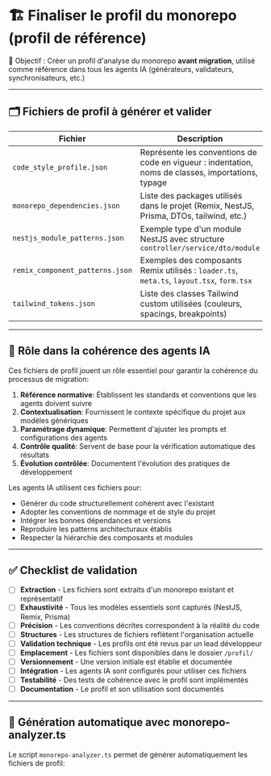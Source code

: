 # 🏗️ Finaliser le profil du monorepo (profil de référence)

🎯 Objectif : Créer un profil d'analyse du monorepo **avant migration**, utilisé comme référence dans tous les agents IA (générateurs, validateurs, synchronisateurs, etc.)

---

## 🗂️ Fichiers de profil à générer et valider

| Fichier                         | Description |
|--------------------------------|-------------|
| `code_style_profile.json`      | Représente les conventions de code en vigueur : indentation, noms de classes, importations, typage |
| `monorepo_dependencies.json`   | Liste des packages utilisés dans le projet (Remix, NestJS, Prisma, DTOs, tailwind, etc.) |
| `nestjs_module_patterns.json`  | Exemple type d'un module NestJS avec structure `controller/service/dto/module` |
| `remix_component_patterns.json`| Exemples des composants Remix utilisés : `loader.ts`, `meta.ts`, `layout.tsx`, `form.tsx` |
| `tailwind_tokens.json`         | Liste des classes Tailwind custom utilisées (couleurs, spacings, breakpoints) |

---

## 📌 Rôle dans la cohérence des agents IA

Ces fichiers de profil jouent un rôle essentiel pour garantir la cohérence du processus de migration:

1. **Référence normative**: Établissent les standards et conventions que les agents doivent suivre
2. **Contextualisation**: Fournissent le contexte spécifique du projet aux modèles génériques
3. **Paramétrage dynamique**: Permettent d'ajuster les prompts et configurations des agents
4. **Contrôle qualité**: Servent de base pour la vérification automatique des résultats
5. **Évolution contrôlée**: Documentent l'évolution des pratiques de développement

Les agents IA utilisent ces fichiers pour:
- Générer du code structurellement cohérent avec l'existant
- Adopter les conventions de nommage et de style du projet
- Intégrer les bonnes dépendances et versions
- Reproduire les patterns architecturaux établis
- Respecter la hiérarchie des composants et modules

---

## ✅ Checklist de validation

- [ ] **Extraction** - Les fichiers sont extraits d'un monorepo existant et représentatif
- [ ] **Exhaustivité** - Tous les modèles essentiels sont capturés (NestJS, Remix, Prisma)
- [ ] **Précision** - Les conventions décrites correspondent à la réalité du code
- [ ] **Structures** - Les structures de fichiers reflètent l'organisation actuelle
- [ ] **Validation technique** - Les profils ont été revus par un lead développeur
- [ ] **Emplacement** - Les fichiers sont disponibles dans le dossier `/profil/`
- [ ] **Versionnement** - Une version initiale est établie et documentée
- [ ] **Intégration** - Les agents IA sont configurés pour utiliser ces fichiers
- [ ] **Testabilité** - Des tests de cohérence avec le profil sont implémentés
- [ ] **Documentation** - Le profil et son utilisation sont documentés

---

## 🔧 Génération automatique avec monorepo-analyzer.ts

Le script `monorepo-analyzer.ts` permet de générer automatiquement les fichiers de profil:
